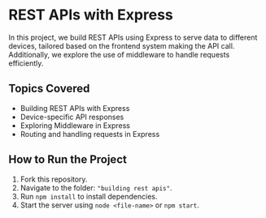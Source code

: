 #  REST APIs with Express

In this project, we build REST APIs using Express to serve data to different devices, tailored based on the frontend system making the API call. Additionally, we explore the use of middleware to handle requests efficiently.

## Topics Covered

- Building REST APIs with Express
- Device-specific API responses
- Exploring Middleware in Express
- Routing and handling requests in Express


## How to Run the Project
1. Fork this repository.
2. Navigate to the folder: `"building rest apis"`.
3. Run `npm install` to install dependencies.
4. Start the server using `node <file-name>` or `npm start`.
